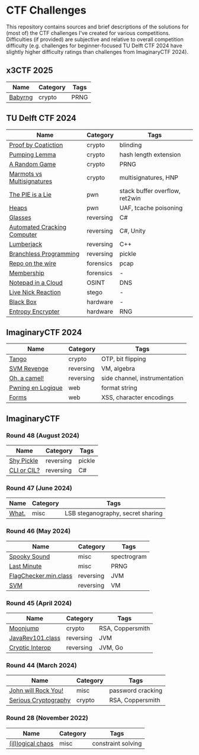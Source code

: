 # CTF Challenges

This repository contains sources and brief descriptions of the solutions for (most of) the CTF challenges I've created for various competitions. Difficulties (if provided) are subjective and relative to overall competition difficulty (e.g. challenges for beginner-focused TU Delft CTF 2024 have slightly higher difficulty ratings than challenges from ImaginaryCTF 2024).

## x3CTF 2025

| Name | Category | Tags |
| -- | -- | -- |
| [Babyrng](./x3CTF%202025/Babyrng/) | crypto | PRNG |

## TU Delft CTF 2024
| Name | Category | Tags |
| -- | -- | -- |
| [Proof by Coatiction](./TU%20Delft%20CTF%202024/Proof%20by%20Coatiction/) | crypto | blinding |
| [Pumping Lemma](./TU%20Delft%20CTF%202024/Pumping%20Lemma/) | crypto | hash length extension |
| [A Random Game](./TU%20Delft%20CTF%202024/A%20Random%20Game/) | crypto | PRNG |
| [Marmots vs Multisignatures](./TU%20Delft%20CTF%202024/Marmots%20vs%20Multisignatures/) | crypto | multisignatures, HNP |
| [The PIE is a Lie](./TU%20Delft%20CTF%202024/The%20PIE%20is%20a%20Lie/) | pwn | stack buffer overflow, ret2win |
| [Heaps](./TU%20Delft%20CTF%202024/Heaps/) | pwn | UAF, tcache poisoning |
| [Glasses](./TU%20Delft%20CTF%202024/Glasses/) | reversing | C# |
| [Automated Cracking Computer](./TU%20Delft%20CTF%202024/Automated%20Cracking%20Computer/) | reversing | C#, Unity |
| [Lumberjack](./TU%20Delft%20CTF%202024/Lumberjack/) | reversing | C++ |
| [Branchless Programming](./TU%20Delft%20CTF%202024/Branchless%20Programming/) | reversing | pickle |
| [Repo on the wire](./TU%20Delft%20CTF%202024/Repo%20on%20the%20wire/) | forensics | pcap |
| [Membership](./TU%20Delft%20CTF%202024/Membership/) | forensics | - |
| [Notepad in a Cloud](./TU%20Delft%20CTF%202024/Notepad%20in%20a%20Cloud/) | OSINT | DNS |
| [Live Nick Reaction](./TU%20Delft%20CTF%202024/Live%20Nick%20Reaction/) | stego | - |
| [Black Box](./TU%20Delft%20CTF%202024/Black%20Box/) | hardware | - |
| [Entropy Encrypter](./TU%20Delft%20CTF%202024/Entropy%20Encrypter/) | hardware | RNG |

## ImaginaryCTF 2024
| Name | Category | Tags |
| -- | -- | -- |
| [Tango](./ImaginaryCTF%202024/Tango/) | crypto | OTP, bit flipping |
| [SVM Revenge](./ImaginaryCTF%202024/SVM%20Revenge/) | reversing | VM, algebra |
| [Oh, a camel!](./ImaginaryCTF%202024/Oh,%20a%20camel!/) | reversing | side channel, instrumentation |
| [Pwning en Logique](./ImaginaryCTF%202024/Pwning%20en%20Logique/) | web | format string |
| [Forms](./ImaginaryCTF%202024/Forms/) | web | XSS, character encodings |

## ImaginaryCTF

### Round 48 (August 2024)
| Name | Category | Tags |
| -- | -- | -- |
| [Shy Pickle](./ImaginaryCTF/Shy%20Pickle/) | reversing | pickle |
| [CLI or CIL?](./ImaginaryCTF/CLI%20or%20CIL?/) | reversing | C# |

### Round 47 (June 2024)
| Name | Category | Tags |
| -- | -- | -- |
| [What.](./ImaginaryCTF/What./) | misc | LSB steganography, secret sharing |

### Round 46 (May 2024)
| Name | Category | Tags |
| -- | -- | -- |
| [Spooky Sound](./ImaginaryCTF/Spooky%20Sound/) | misc | spectrogram |
| [Last Minute](./ImaginaryCTF/Last%20Minute/) | misc | PRNG |
| [FlagChecker.min.class](./ImaginaryCTF/FlagChecker.min.class/) | reversing | JVM |
| [SVM](./ImaginaryCTF/SVM/) | reversing | VM |

### Round 45 (April 2024)
| Name | Category | Tags |
| -- | -- | -- |
| [Moonjump](./ImaginaryCTF/Moonjump/) | crypto | RSA, Coppersmith |
| [JavaRev101.class](./ImaginaryCTF/JavaRev101.class/) | reversing | JVM |
| [Cryptic Interop](./ImaginaryCTF/Cryptic%20Interop/) | reversing | JVM, Go |

### Round 44 (March 2024)
| Name | Category | Tags |
| -- | -- | -- |
| [John will Rock You!](./ImaginaryCTF/John%20will%20Rock%20You!/) | misc | password cracking |
| [Serious Cryptography](./ImaginaryCTF/Serious%20Cryptography/) | crypto | RSA, Coppersmith |

### Round 28 (November 2022)
| Name | Category | Tags |
| -- | -- | -- |
| [(il)logical chaos](./ImaginaryCTF/(il)logical%20chaos/) | misc | constraint solving |